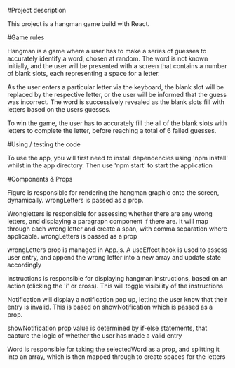 #Project description

This project is a hangman game build with React. 

#Game rules

Hangman is a game where a user has to make a series of guesses to accurately identify a word, chosen at random. The word is not known initially, and the user will be presented with a screen that contains a number of blank slots, each representing a space for a letter. 

As the user enters a particular letter via the keyboard, the blank slot will be replaced by the respective letter, or the user will be informed that the guess was incorrect. The word is successively revealed as the blank slots fill with letters based on the users guesses.

To win the game, the user has to accurately fill the all of the blank slots with letters to complete the letter, before reaching a total of 6 failed guesses.

#Using / testing the code

To use the app, you will first need to install dependencies using 'npm install' whilst in the app directory. Then use 'npm start' to start the application


#Components & Props

Figure is responsible for rendering the hangman graphic onto the screen, dynamically. wrongLetters is passed as a prop.

Wrongletters is responsible for assessing whether there are any wrong letters, and displaying a paragraph component if there are. It will map through each wrong letter and create a span, with comma separation where applicable. wrongLetters is passed as a prop

wrongLetters prop is managed in App.js. A useEffect hook is used to assess user entry, and append the wrong letter into a new array and update state accordingly

Instructions is responsible for displaying hangman instructions, based on an action (clicking the 'i' or cross). This will toggle visibility of the instructions

Notification will display a notification pop up, letting the user know that their entry is invalid. This is based on showNotification which is passed as a prop.

showNotification prop value is determined by if-else statements, that capture the logic of whether the user has made a valid entry

Word is responsible for taking the selectedWord as a prop, and splitting it into an array, which is then mapped through to create spaces for the letters